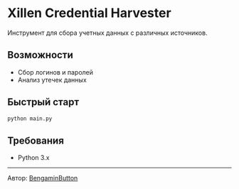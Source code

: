# Xillen Credential Harvester

Инструмент для сбора учетных данных с различных источников.

## Возможности
- Сбор логинов и паролей
- Анализ утечек данных

## Быстрый старт
```bash
python main.py
```

## Требования
- Python 3.x

---

Автор: [BengaminButton](https://github.com/BengaminButton)
